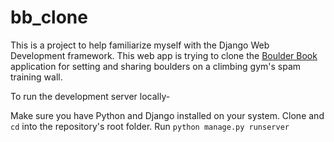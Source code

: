 # bb_clone


This is a project to help familiarize myself with the Django Web Development framework.
This web app is trying to clone the [Boulder Book]([url](https://www.boulder-book.com/)) application for setting and sharing boulders on a climbing gym's spam training wall.

To run the development server locally-

Make sure you have Python and Django installed on your system.
Clone and `cd` into the repository's root folder.
Run `python manage.py runserver`
